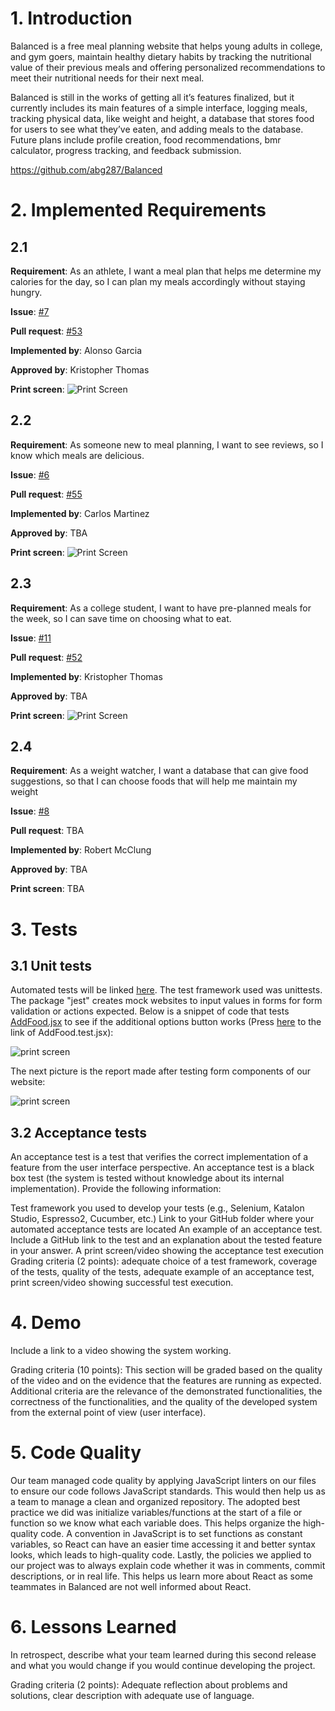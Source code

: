 # 1. Introduction

Balanced is a free meal planning website that helps young adults in college, and gym goers, maintain healthy dietary habits by tracking the nutritional value of their previous meals and offering personalized recommendations to meet their nutritional needs for their next meal.

Balanced is still in the works of getting all it’s features finalized, but it currently includes its main features of a simple interface, logging meals, tracking physical data, like weight and height, a database that stores food for users to see what they’ve eaten, and adding meals to the database. Future plans include profile creation, food recommendations, bmr calculator, progress tracking, and feedback submission.

<https://github.com/abg287/Balanced>

# 2. Implemented Requirements

## 2.1

**Requirement**: As an athlete, I want a meal plan that helps me determine my calories for the day, so I can plan my meals accordingly without staying hungry.

**Issue**: [#7](https://github.com/abg287/Balanced/issues/7)

**Pull request**: [#53](https://github.com/abg287/Balanced/pull/53)

**Implemented by**: Alonso Garcia

**Approved by**: Kristopher Thomas

**Print screen**: ![Print Screen](images/MealPlan.png)

## 2.2

**Requirement**: As someone new to meal planning, I want to see reviews, so I know which meals are delicious.

**Issue**: [#6](https://github.com/abg287/Balanced/issues/6)

**Pull request**: [#55](https://github.com/abg287/Balanced/pull/55)

**Implemented by**: Carlos Martinez

**Approved by**: TBA

**Print screen**: ![Print Screen](images/Review.png)

## 2.3

**Requirement**: As a college student, I want to have pre-planned meals for the week, so I can save time on choosing what to eat.

**Issue**: [#11](https://github.com/abg287/Balanced/issues/11)

**Pull request**: [#52](https://github.com/abg287/Balanced/pull/52)

**Implemented by**: Kristopher Thomas

**Approved by**: TBA

**Print screen**: ![Print Screen](images/WeeklyMealPlan.png)

## 2.4

**Requirement**: As a weight watcher, I want a database that can give food suggestions, so that I can choose foods that will help me maintain my weight

**Issue**: [#8](https://github.com/abg287/Balanced/issues/8)

**Pull request**: TBA

**Implemented by**: Robert McClung

**Approved by**: TBA

**Print screen**: TBA

# 3. Tests

## 3.1 Unit tests

Automated tests will be linked [here](https://github.com/abg287/Balanced/tree/main/src/tests). The test framework used was unittests. The package "jest" creates mock websites to input values in forms for form validation or actions expected. Below is a snippet of code that tests [AddFood.jsx](https://github.com/abg287/Balanced/blob/main/src/client/components/AddFood.jsx) to see if the additional options button works (Press [here](https://github.com/abg287/Balanced/blob/main/src/tests/AddFood.test.jsx) to the link of AddFood.test.jsx):

![print screen](./images/snippetOfTest.png)

The next picture is the report made after testing form components of our website:

![print screen](./images/testReport.png)

## 3.2 Acceptance tests

An acceptance test is a test that verifies the correct implementation of a feature from the user interface perspective. An acceptance test is a black box test (the system is tested without knowledge about its internal implementation). Provide the following information:

Test framework you used to develop your tests (e.g., Selenium, Katalon Studio, Espresso2, Cucumber, etc.)
Link to your GitHub folder where your automated acceptance tests are located
An example of an acceptance test. Include a GitHub link to the test and an explanation about the tested feature in your answer.
A print screen/video showing the acceptance test execution
Grading criteria (2 points): adequate choice of a test framework, coverage of the tests, quality of the tests, adequate example of an acceptance test, print screen/video showing successful test execution.

# 4. Demo

Include a link to a video showing the system working.

Grading criteria (10 points): This section will be graded based on the quality of the video and on the evidence that the features are running as expected. Additional criteria are the relevance of the demonstrated functionalities, the correctness of the functionalities, and the quality of the developed system from the external point of view (user interface).

# 5. Code Quality

Our team managed code quality by applying JavaScript linters on our files to ensure our code follows JavaScript standards. This would then help us as a team to manage a clean and organized repository. The adopted best practice we did was initialize variables/functions at the start of a file or function so we know what each variable does. This helps organize the high-quality code. A convention in JavaScript is to set functions as constant variables, so React can have an easier time accessing it and better syntax looks, which leads to high-quality code. Lastly, the policies we applied to our project was to always explain code whether it was in comments, commit descriptions, or in real life. This helps us learn more about React as some teammates in Balanced are not well informed about React.

# 6. Lessons Learned

In retrospect, describe what your team learned during this second release and what you would change if you would continue developing the project. 

Grading criteria (2 points): Adequate reflection about problems and solutions, clear description with adequate use of language.
